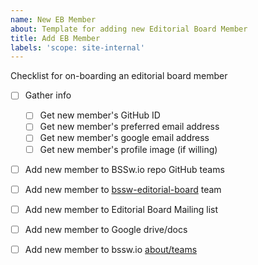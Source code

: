 ```yaml
---
name: New EB Member
about: Template for adding new Editorial Board Member 
title: Add EB Member
labels: 'scope: site-internal'
---
```


Checklist for on-boarding an editorial board member

* [ ] Gather info
   * [ ] Get new member's GitHub ID
   * [ ] Get new member's preferred email address
   * [ ] Get new member's google email address
   * [ ] Get new member's profile image (if willing)
* [ ] Add new member to BSSw.io repo GitHub teams
* [ ] Add new member to [bssw-editorial-board](https://github.com/orgs/betterscientificsoftware/teams/bssw-editorial-board) team
* [ ] Add new member to Editorial Board Mailing list
* [ ] Add new member to Google drive/docs
* [ ] Add new member to bssw.io [about/teams](https://bssw.io/pages/team)

